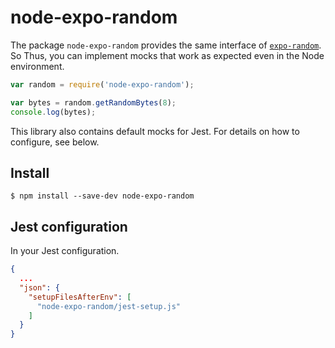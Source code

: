 # node-expo-random

The package `node-expo-random` provides the same interface of [`expo-random`](https://docs.expo.io/versions/latest/sdk/random/). So Thus, you can implement mocks that work as expected even in the Node environment.

```js
var random = require('node-expo-random');

var bytes = random.getRandomBytes(8);
console.log(bytes);
```

This library also contains default mocks for Jest. For details on how to configure, see below.

## Install

```
$ npm install --save-dev node-expo-random
```

## Jest configuration

In your Jest configuration.

```json
{
  ...
  "json": {
    "setupFilesAfterEnv": [
      "node-expo-random/jest-setup.js"
    ]
  }
}
```
